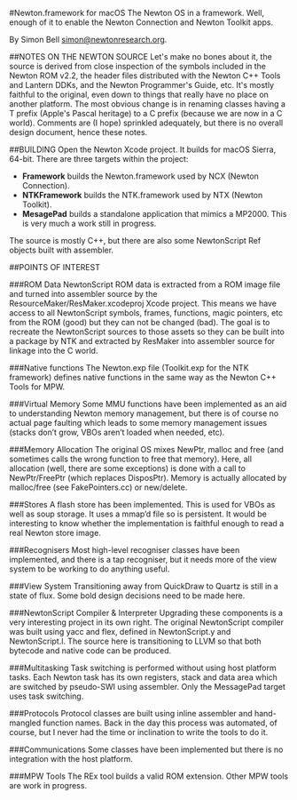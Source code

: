 #Newton.framework for macOS
The Newton OS in a framework.
Well, enough of it to enable the Newton Connection and Newton Toolkit apps.

By Simon Bell <simon@newtonresearch.org>.


##NOTES ON THE NEWTON SOURCE
Let's make no bones about it, the source is derived from close inspection of the symbols included in the Newton ROM v2.2,
the header files distributed with the Newton C++ Tools and Lantern DDKs, and the Newton Programmer's Guide, etc.
It's mostly faithful to the original, even down to things that really have no place on another platform.
The most obvious change is in renaming classes having a T prefix (Apple's Pascal heritage) to a C prefix (because we are now in a C world).
Comments are (I hope) sprinkled adequately, but there is no overall design document, hence these notes.


##BUILDING
Open the Newton Xcode project. It builds for macOS Sierra, 64-bit.
There are three targets within the project:

* **Framework** builds the Newton.framework used by NCX (Newton Connection).
* **NTKFramework** builds the NTK.framework used by NTX (Newton Toolkit).
* **MesagePad** builds a standalone application that mimics a MP2000. This is very much a work still in progress.

The source is mostly C++, but there are also some NewtonScript Ref objects built with assembler.


##POINTS OF INTEREST

###ROM Data
NewtonScript ROM data is extracted from a ROM image file and turned into assembler source by the ResourceMaker/ResMaker.xcodeproj Xcode project.
This means we have access to all NewtonScript symbols, frames, functions, magic pointers, etc from the ROM (good) but they can not be changed (bad).
The goal is to recreate the NewtonScript sources to those assets so they can be built into a package by NTK and extracted by ResMaker into assembler source for linkage into the C world.

###Native functions
The Newton.exp file (Toolkit.exp for the NTK framework) defines native functions in the same way as the Newton C++ Tools for MPW.

###Virtual Memory
Some MMU functions have been implemented as an aid to understanding Newton memory management,
but there is of course no actual page faulting which leads to some memory management issues (stacks don’t grow, VBOs aren’t loaded when needed, etc).

###Memory Allocation
The original OS mixes NewPtr, malloc and free (and sometimes calls the wrong function to free that memory).
Here, all allocation (well, there are some exceptions) is done with a call to NewPtr/FreePtr (which replaces DisposPtr).
Memory is actually allocated by malloc/free (see FakePointers.cc) or new/delete.

###Stores
A flash store has been implemented.
This is used for VBOs as well as soup storage. It uses a mmap’d file so is persistent.
It would be interesting to know whether the implementation is faithful enough to read a real Newton store image.

###Recognisers
Most high-level recogniser classes have been implemented, and there is a tap recogniser, but it needs more of the view system to be working to do anything useful.

###View System
Transitioning away from QuickDraw to Quartz is still in a state of flux. Some bold design decisions need to be made here.

###NewtonScript Compiler & Interpreter
Upgrading these components is a very interesting project in its own right.
The original NewtonScript compiler was built using yacc and flex, defined in NewtonScript.y and NewtonScript.l.
The source here is transitioning to LLVM so that both bytecode and native code can be produced.

###Multitasking
Task switching is performed without using host platform tasks.
Each Newton task has its own registers, stack and data area which are switched by pseudo-SWI using assembler.
Only the MessagePad target uses task switching.

###Protocols
Protocol classes are built using inline assembler and hand-mangled function names.
Back in the day this process was automated, of course, but I never had the time or inclination to write the tools to do it.

###Communications
Some classes have been implemented but there is no integration with the host platform.

###MPW Tools
The REx tool builds a valid ROM extension. Other MPW tools are work in progress.
